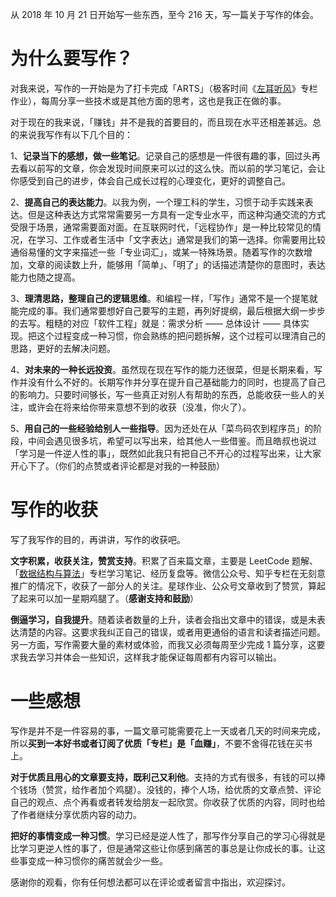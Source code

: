 ﻿从 2018 年 10 月 21 日开始写一些东西，至今 216 天，写一篇关于写作的体会。
# 为什么要写作？
对我来说，写作的一开始是为了打卡完成「ARTS」（极客时间《[左耳听风](https://time.geekbang.org/column/intro/48)》专栏作业），每周分享一些技术或是其他方面的思考，这也是我正在做的事。

对于现在的我来说，「赚钱」并不是我的首要目的，而且现在水平还相差甚远。总的来说我写作有以下几个目的：

1、**记录当下的感想，做一些笔记**。记录自己的感想是一件很有趣的事，回过头再去看以前写的文章，你会发现时间原来可以过的这么快。而以前的学习笔记，会让你感受到自己的进步，体会自己成长过程的心理变化，更好的调整自己。

2、**提高自己的表达能力**。以我为例，一个理工科的学生，习惯于动手实践来表达。但是这种表达方式常常需要另一方具有一定专业水平，而这种沟通交流的方式受限于场景，通常需要面对面。在互联网时代，「远程协作」是一种比较常见的情况，在学习、工作或者生活中「文字表达」通常是我们的第一选择。你需要用比较通俗易懂的文字来描述一些「专业词汇」，或某一特殊场景。随着写作的次数增加，文章的阅读数上升，能够用「简单」、「明了」的话描述清楚你的意图时，表达能力也随之提高。

3、**理清思路，整理自己的逻辑思维**。和编程一样，「写作」通常不是一个提笔就能完成的事。我们通常要想好自己要写的主题，再列好提纲，最后根据大纲一步步的去写。粗糙的对应「软件工程」就是：需求分析 —— 总体设计 —— 具体实现。把这个过程变成一种习惯，你会熟练的把问题拆解，这个过程可以理清自己的思路，更好的去解决问题。

4、**对未来的一种长远投资**。虽然现在现在写作的能力还很菜，但是长期来看，写作并没有什么不好的。长期写作并分享在提升自己基础能力的同时，也提高了自己的影响力。只要时间够长，写一些真正对别人有帮助的东西，总能收获一些人的关注，或许会在将来给你带来意想不到的收获（没准，你火了）。

5、**用自己的一些经验给别人一些指导**。因为还处在从「菜鸟码农到程序员」的阶段，中间会遇见很多坑，希望可以写出来，给其他人一些借鉴。而且皓叔也说过「学习是一件逆人性的事」，既然如此我只有把自己不开心的过程写出来，让大家开心下了。（你们的点赞或者评论都是对我的一种鼓励）

# 写作的收获
写了我写作的目的，再讲讲，写作的收获吧。

**文字积累，收获关注，赞赏支持**。积累了百来篇文章，主要是 LeetCode 题解、「[数据结构与算法](https://time.geekbang.org/column/intro/126)」专栏学习笔记、经历复盘等。微信公众号、知乎专栏在无刻意推广的情况下，收获了一部分人的关注。星球作业、公众号文章收到了赞赏，算起了起来可以加一星期鸡腿了。（**感谢支持和鼓励**）

**倒逼学习，自我提升**。随着读者数量的上升，读者会指出文章中的错误，或是未表达清楚的内容。这要求我纠正自己的错误，或者用更通俗的语言和读者描述问题。另一方面，写作需要大量的素材或体验，而我又必须每周至少完成 1 篇分享，这要求我去学习并体会一些知识，这样我才能保证每周都有内容可以输出。

# 一些感想
写作是并不是一件容易的事，一篇文章可能需要花上一天或者几天的时间来完成，所以**买到一本好书或者订阅了优质「专栏」是「血赚」**，不要不舍得花钱在买书上。

**对于优质且用心的文章要支持，既利己又利他**。支持的方式有很多，有钱的可以捧个钱场（赞赏，给作者加个鸡腿）。没钱的，捧个人场，给优质的文章点赞、评论自己的观点、点个再看或者转发给朋友一起欣赏。你收获了优质的内容，同时也给了作者继续分享优质内容的动力。

**把好的事情变成一种习惯**。学习已经是逆人性了，那写作分享自己的学习心得就是比学习更逆人性的事了，但是通常这些让你感到痛苦的事总是让你成长的事。让这些事变成一种习惯你的痛苦就会少一些。

感谢你的观看，你有任何想法都可以在评论或者留言中指出，欢迎探讨。


